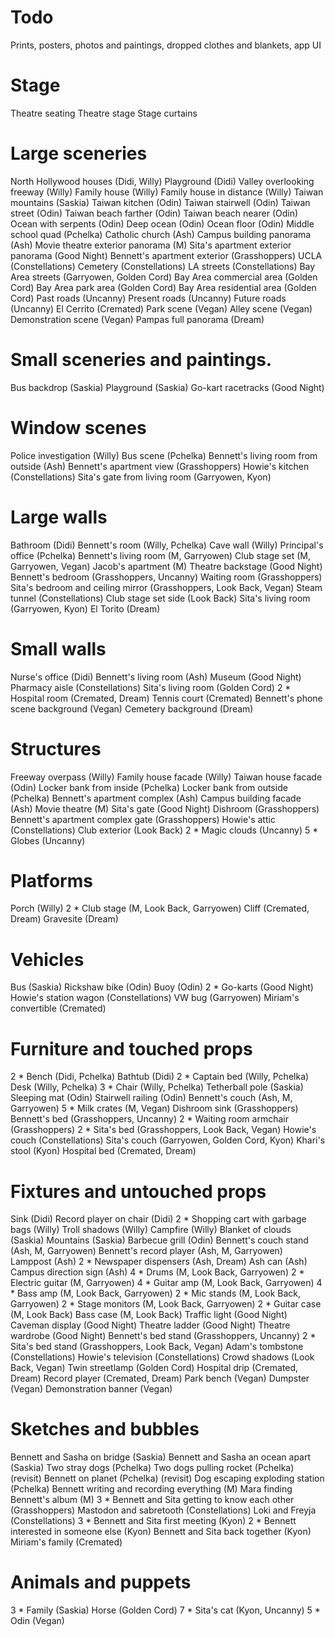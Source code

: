 # Todo
Prints, posters, photos and paintings, dropped clothes and blankets, app UI

# Stage
Theatre seating
Theatre stage
Stage curtains

# Large sceneries
North Hollywood houses (Didi, Willy)
Playground (Didi)
Valley overlooking freeway (Willy)
Family house (Willy)
Family house in distance (Willy)
Taiwan mountains (Saskia)
Taiwan kitchen (Odin)
Taiwan stairwell (Odin)
Taiwan street (Odin)
Taiwan beach farther (Odin)
Taiwan beach nearer (Odin)
Ocean with serpents (Odin)
Deep ocean (Odin)
Ocean floor (Odin)
Middle school quad (Pchelka)
Catholic church (Ash)
Campus building panorama (Ash)
Movie theatre exterior panorama (M)
Sita's apartment exterior panorama (Good Night)
Bennett's apartment exterior (Grasshoppers)
UCLA (Constellations)
Cemetery (Constellations)
LA streets (Constellations)
Bay Area streets (Garryowen, Golden Cord)
Bay Area commercial area (Golden Cord)
Bay Area park area (Golden Cord)
Bay Area residential area (Golden Cord)
Past roads (Uncanny)
Present roads (Uncanny)
Future roads (Uncanny)
El Cerrito (Cremated)
Park scene (Vegan)
Alley scene (Vegan)
Demonstration scene (Vegan)
Pampas full panorama (Dream)

# Small sceneries and paintings.
Bus backdrop (Saskia)
Playground (Saskia)
Go-kart racetracks (Good Night)

# Window scenes
Police investigation (Willy)
Bus scene (Pchelka)
Bennett's living room from outside (Ash)
Bennett's apartment view (Grasshoppers)
Howie's kitchen (Constellations)
Sita's gate from living room (Garryowen, Kyon)

# Large walls
Bathroom (Didi)
Bennett's room (Willy, Pchelka)
Cave wall (Willy)
Principal's office (Pchelka)
Bennett's living room (M, Garryowen)
Club stage set (M, Garryowen, Vegan)
Jacob's apartment (M)
Theatre backstage (Good Night)
Bennett's bedroom (Grasshoppers, Uncanny)
Waiting room (Grasshoppers)
Sita's bedroom and ceiling mirror (Grasshoppers, Look Back, Vegan)
Steam tunnel (Constellations)
Club stage set side (Look Back)
Sita's living room (Garryowen, Kyon)
El Torito (Dream)

# Small walls
Nurse's office (Didi)
Bennett's living room (Ash)
Museum (Good Night)
Pharmacy aisle (Constellations)
Sita's living room (Golden Cord)
2 * Hospital room (Cremated, Dream)
Tennis court (Cremated)
Bennett's phone scene background (Vegan)
Cemetery background (Dream)

# Structures
Freeway overpass (Willy)
Family house facade (Willy)
Taiwan house facade (Odin)
Locker bank from inside (Pchelka)
Locker bank from outside (Pchelka)
Bennett's apartment complex (Ash)
Campus building facade (Ash)
Movie theatre (M)
Sita's gate (Good Night)
Dishroom (Grasshoppers)
Bennett's apartment complex gate (Grasshoppers)
Howie's attic (Constellations)
Club exterior (Look Back)
2 * Magic clouds (Uncanny)
5 * Globes (Uncanny)

# Platforms
Porch (Willy)
2 * Club stage (M, Look Back, Garryowen)
Cliff (Cremated, Dream)
Gravesite (Dream)

# Vehicles
Bus (Saskia)
Rickshaw bike (Odin)
Buoy (Odin)
2 * Go-karts (Good Night)
Howie's station wagon (Constellations)
VW bug (Garryowen)
Miriam's convertible (Cremated)

# Furniture and touched props
2 * Bench (Didi, Pchelka)
Bathtub (Didi)
2 * Captain bed (Willy, Pchelka)
Desk (Willy, Pchelka)
3 * Chair (Willy, Pchelka)
Tetherball pole (Saskia)
Sleeping mat (Odin)
Stairwell railing (Odin)
Bennett's couch (Ash, M, Garryowen)
5 * Milk crates (M, Vegan)
Dishroom sink (Grasshoppers)
Bennett's bed (Grasshoppers, Uncanny)
2 * Waiting room armchair (Grasshoppers)
2 * Sita's bed (Grasshoppers, Look Back, Vegan)
Howie's couch (Constellations)
Sita's couch (Garryowen, Golden Cord, Kyon)
Khari's stool (Kyon)
Hospital bed (Cremated, Dream)

# Fixtures and untouched props
Sink (Didi)
Record player on chair (Didi)
2 * Shopping cart with garbage bags (Willy)
Troll shadows (Willy)
Campfire (Willy)
Blanket of clouds (Saskia)
Mountains (Saskia)
Barbecue grill (Odin)
Bennett's couch stand (Ash, M, Garryowen)
Bennett's record player (Ash, M, Garryowen)
Lamppost (Ash)
2 * Newspaper dispensers (Ash, Dream)
Ash can (Ash)
Campus direction sign (Ash)
4 * Drums (M, Look Back, Garryowen)
2 * Electric guitar (M, Garryowen)
4 * Guitar amp (M, Look Back, Garryowen)
4 * Bass amp (M, Look Back, Garryowen)
2 * Mic stands (M, Look Back, Garryowen)
2 * Stage monitors (M, Look Back, Garryowen)
2 * Guitar case (M, Look Back)
Bass case (M, Look Back)
Traffic light (Good Night)
Caveman display (Good Night)
Theatre ladder (Good Night)
Theatre wardrobe (Good Night)
Bennett's bed stand (Grasshoppers, Uncanny)
2 * Sita's bed stand (Grasshoppers, Look Back, Vegan)
Adam's tombstone (Constellations)
Howie's television (Constellations)
Crowd shadows (Look Back, Vegan)
Twin streetlamp (Golden Cord)
Hospital drip (Cremated, Dream)
Record player (Cremated, Dream)
Park bench (Vegan)
Dumpster (Vegan)
Demonstration banner (Vegan)

# Sketches and bubbles
Bennett and Sasha on bridge (Saskia)
Bennett and Sasha an ocean apart (Saskia)
Two stray dogs (Pchelka)
Two dogs pulling rocket (Pchelka) (revisit)
Bennett on planet (Pchelka) (revisit)
Dog escaping exploding station (Pchelka)
Bennett writing and recording everything (M)
Mara finding Bennett's album (M)
3 * Bennett and Sita getting to know each other (Grasshoppers)
Mastodon and sabretooth (Constellations)
Loki and Freyja (Constellations)
3 * Bennett and Sita first meeting (Kyon)
2 * Bennett interested in someone else (Kyon)
Bennett and Sita back together (Kyon)
Miriam's family (Cremated)

# Animals and puppets
3 * Family (Saskia)
Horse (Golden Cord)
7 * Sita's cat (Kyon, Uncanny)
5 * Odin (Vegan)